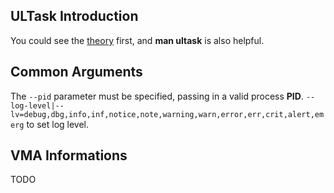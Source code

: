 
## ULTask Introduction

You could see the [theory](./THEORY.md) first, and **man ultask** is also helpful.


## Common Arguments

The `--pid` parameter must be specified, passing in a valid process **PID**.
`--log-level|--lv=debug,dbg,info,inf,notice,note,warning,warn,error,err,crit,alert,emerg` to set log level.


## VMA Informations

TODO

